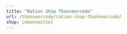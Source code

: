 ```yaml
---
title: "Ration Shop Thanneercode"
url: /thanneercode/ration-shop-thanneercode/
shop: Lebensmittel
---
```

